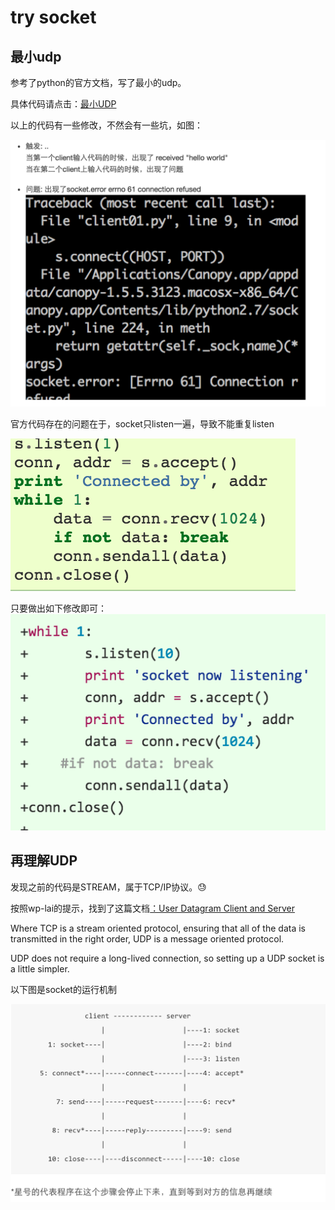 # try socket


## 最小udp
参考了python的官方文档，写了最小的udp。

具体代码请点击：[最小UDP](https://github.com/jameszhou89/OMOOC2py/commit/5a48b63888b898b9fa9eb4916eb36424d73fe02e)

以上的代码有一些修改，不然会有一些坑，如图：

![](error.png)

官方代码存在的问题在于，socket只listen一遍，导致不能重复listen

![](error02.png)

只要做出如下修改即可：
![](error3.png)



## 再理解UDP

发现之前的代码是STREAM，属于TCP/IP协议。😓

按照wp-lai的提示，找到了这篇文档[：User Datagram Client and Server](https://pymotw.com/2/socket/udp.html)


Where TCP is a stream oriented protocol, ensuring that all of the data is transmitted in the right order, UDP is a message oriented protocol. 
   
   UDP does not require a long-lived connection, so setting up a UDP socket is a little simpler. 


以下图是socket的运行机制

![](socket.png)









